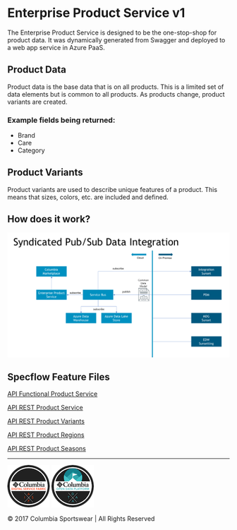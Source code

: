 # Enterprise Product Service v1
The Enterprise Product Service is designed to be the one-stop-shop for product data. It was dynamically generated from Swagger and deployed to a web app service in Azure PaaS.

## Product Data
Product data is the base data that is on all products. This is a limited set of data elements but is common to all products. As products change, product variants are created.

### Example fields being returned:
* Brand
* Care
* Category

## Product Variants
Product variants are used to describe unique features of a product. This means that sizes, colors, etc. are included and defined.

## How does it work?
![Enterprise Product Servicev1.png](assets/images/EnterpriseProductServicev1.png)

## Specflow Feature Files
[API Functional Product Service](http://pickledocs.azurewebsites.net/Index.html?feature=API\EnterpriseProductService\API_Functional_ProductService.feature)

[API REST Product Service](http://pickledocs.azurewebsites.net/Index.html?feature=API\EnterpriseProductService\API_REST_ProductService.feature)

[API REST Product Variants](http://pickledocs.azurewebsites.net/Index.html?feature=API\EnterpriseProductService\API_REST_ProductVariants.feature)

[API REST Product Regions](http://pickledocs.azurewebsites.net/Index.html?feature=API\EnterpriseProductService\API_REST_StandardRegions.feature)

[API REST Product Seasons](http://pickledocs.azurewebsites.net/Index.html?feature=API\EnterpriseProductService\API_REST_StandardSeasons.feature)



----
![Enterprise Product Servicev1.png](assets/images/digitalservicefabric-96.png)
![Enterprise Product Servicev1.png](assets/images/opendataplatform-96.png)

© 2017 Columbia Sportswear | All Rights Reserved